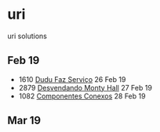 # uri
uri solutions

## Feb 19
- 1610 [Dudu Faz Serviço](https://www.urionlinejudge.com.br/judge/pt/problems/view/1610) 26 Feb 19
- 2879 [Desvendando Monty Hall](https://www.urionlinejudge.com.br/judge/pt/problems/view/2879) 27 Feb 19
- 1082 [Componentes Conexos](https://www.urionlinejudge.com.br/judge/pt/problems/view/1082) 28 Feb 19

## Mar 19